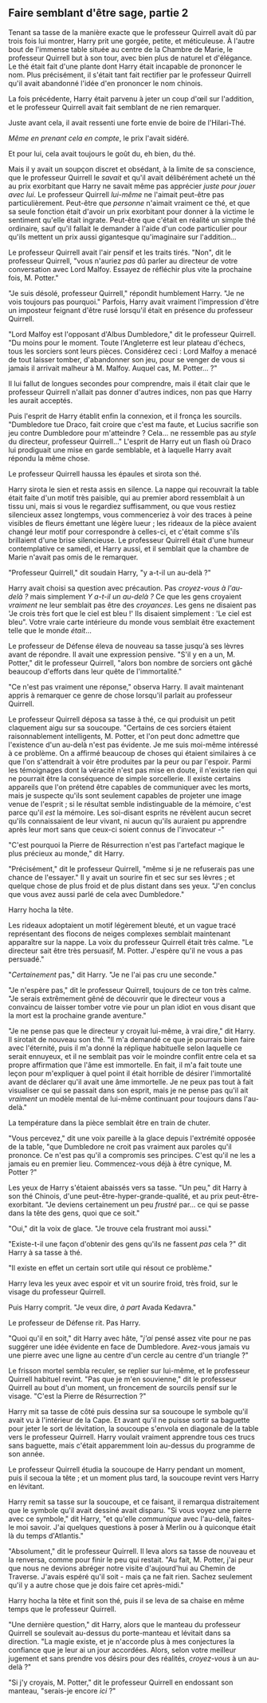 ## Faire semblant d'être sage, partie 2

Tenant sa tasse de la manière exacte que le professeur Quirrell avait dû
par trois fois lui montrer, Harry prit une gorgée, petite, et
méticuleuse. À l'autre bout de l'immense table située au centre de la
Chambre de Marie, le professeur Quirrell but à son tour, avec bien plus
de naturel et d'élégance. Le thé était fait d'une plante dont Harry
était incapable de prononcer le nom. Plus précisément, il s'était tant
fait rectifier par le professeur Quirrell qu'il avait abandonné l'idée
d'en prononcer le nom chinois.

La fois précédente, Harry était parvenu à jeter un coup d'œil sur
l'addition, et le professeur Quirrell avait fait semblant de ne rien
remarquer.

Juste avant cela, il avait ressenti une forte envie de boire de
l'Hilari-Thé.

*Même en prenant cela en compte*, le prix l'avait sidéré.

Et pour lui, cela avait toujours le goût du, eh bien, du thé.

Mais il y avait un soupçon discret et obsédant, à la limite de sa
conscience, que le professeur Quirrell le *savait* et qu'il avait
délibérément acheté un thé au prix exorbitant que Harry ne savait même
pas apprécier *juste pour jouer avec lui*. Le professeur Quirrell
*lui-même* ne l'aimait peut-être pas particulièrement. Peut-être que
*personne* n'aimait vraiment ce thé, et que sa seule fonction était
d'avoir un prix exorbitant pour donner à la victime le sentiment qu'elle
était ingrate. Peut-être que c'était en réalité un simple thé ordinaire,
sauf qu'il fallait le demander à l'aide d'un code particulier pour
qu'ils mettent un prix aussi gigantesque qu'imaginaire sur l'addition…

Le professeur Quirrell avait l'air pensif et les traits tirés. "Non",
dit le professeur Quirrell, "vous n'auriez *pas* dû parler au directeur
de votre conversation avec Lord Malfoy. Essayez de réfléchir plus vite
la prochaine fois, M. Potter."

"Je suis désolé, professeur Quirrell," répondit humblement Harry. "Je ne
vois toujours pas pourquoi." Parfois, Harry avait vraiment l'impression
d'être un imposteur feignant d'être rusé lorsqu'il était en présence du
professeur Quirrell.

"Lord Malfoy est l'opposant d'Albus Dumbledore," dit le professeur
Quirrell. "Du moins pour le moment. Toute l'Angleterre est leur plateau
d'échecs, tous les sorciers sont leurs pièces. Considérez ceci : Lord
Malfoy a menacé de tout laisser tomber, d'abandonner son jeu, pour se
venger de vous si jamais il arrivait malheur à M. Malfoy. Auquel cas, M.
Potter… ?"

Il lui fallut de longues secondes pour comprendre, mais il était clair
que le professeur Quirrell n'allait pas donner d'autres indices, non pas
que Harry les aurait acceptés.

Puis l'esprit de Harry établit enfin la connexion, et il fronça les
sourcils. "Dumbledore tue Draco, fait croire que c'est ma faute, et
Lucius sacrifie son jeu contre Dumbledore pour m'atteindre ? Cela… ne
ressemble pas au *style* du directeur, professeur Quirrell…" L'esprit de
Harry eut un flash où Draco lui prodiguait une mise en garde semblable,
et à laquelle Harry avait répondu la même chose.

Le professeur Quirrell haussa les épaules et sirota son thé.

Harry sirota le sien et resta assis en silence. La nappe qui recouvrait
la table était faite d'un motif très paisible, qui au premier abord
ressemblait à un tissu uni, mais si vous le regardiez suffisamment, ou
que vous restiez silencieux assez longtemps, vous commenceriez à voir
des traces à peine visibles de fleurs émettant une légère lueur ; les
rideaux de la pièce avaient changé leur motif pour correspondre à
celles-ci, et c'était comme s'ils brillaient d'une brise silencieuse. Le
professeur Quirrell était d'une humeur contemplative ce samedi, et Harry
aussi, et il semblait que la chambre de Marie n'avait pas omis de le
remarquer.

"Professeur Quirrell," dit soudain Harry, "y a-t-il un au-delà ?"

Harry avait choisi sa question avec précaution. Pas *croyez-vous à
l'au-delà ?* mais simplement *Y a-t-il un au-delà ?* Ce que les gens
croyaient *vraiment* ne leur semblait pas être des *croyances*. Les gens
ne disaient pas 'Je crois très fort que le ciel est bleu !' Ils disaient
simplement : 'Le ciel est bleu". Votre vraie carte intérieure du monde
vous semblait être exactement telle que le monde *était*…

Le professeur de Défense éleva de nouveau sa tasse jusqu'à ses lèvres
avant de répondre. Il avait une expression pensive. "S'il y en a un, M.
Potter," dit le professeur Quirrell, "alors bon nombre de sorciers ont
gâché beaucoup d'efforts dans leur quête de l'immortalité."

"Ce n'est pas vraiment une réponse," observa Harry. Il avait maintenant
appris à remarquer ce genre de chose lorsqu'il parlait au professeur
Quirrell.

Le professeur Quirrell déposa sa tasse à thé, ce qui produisit un petit
claquement aigu sur sa soucoupe. "Certains de ces sorciers étaient
raisonnablement intelligents, M. Potter, et l'on peut donc admettre que
l'existence d'un au-delà n'est pas évidente. Je me suis moi-même
intéressé à ce problème. On a affirmé beaucoup de choses qui étaient
similaires à ce que l'on s'attendrait à voir être produites par la peur
ou par l'espoir. Parmi les témoignages dont la véracité n'est pas mise
en doute, il n'existe rien qui ne pourrait être la conséquence de simple
sorcellerie. Il existe certains appareils que l'on prétend être capables
de communiquer avec les morts, mais je suspecte qu'ils sont seulement
capables de projeter une image venue de l'esprit ; si le résultat semble
indistinguable de la mémoire, c'est parce qu'il *est* la mémoire. Les
soi-disant esprits ne révèlent aucun secret qu'ils connaissaient de leur
vivant, ni aucun qu'ils auraient pu apprendre après leur mort sans que
ceux-ci soient connus de l'invocateur -"

"C'est pourquoi la Pierre de Résurrection n'est pas l'artefact magique
le plus précieux au monde," dit Harry.

"Précisément," dit le professeur Quirrell, "même si je ne refuserais pas
une chance de l'essayer." Il y avait un sourire fin et sec sur ses
lèvres ; et quelque chose de plus froid et de plus distant dans ses
yeux. "J'en conclus que vous avez aussi parlé de cela avec Dumbledore."

Harry hocha la tête.

Les rideaux adoptaient un motif légèrement bleuté, et un vague tracé
représentant des flocons de neiges complexes semblait maintenant
apparaître sur la nappe. La voix du professeur Quirrell était très
calme. "Le directeur sait être très persuasif, M. Potter. J'espère qu'il
ne vous a pas persuadé."

"*Certainement* pas," dit Harry. "Je ne l'ai pas cru une seconde."

"Je n'espère pas," dit le professeur Quirrell, toujours de ce ton très
calme. "Je serais extrêmement gêné de découvrir que le directeur vous a
convaincu de laisser tomber votre vie pour un plan idiot en vous disant
que la mort est la prochaine grande aventure."

"Je ne pense pas que le directeur y croyait lui-même, à vrai dire," dit
Harry. Il sirotait de nouveau son thé. "Il m'a demandé ce que je
pourrais bien faire avec l'éternité, puis il m'a donné la réplique
habituelle selon laquelle ce serait ennuyeux, et il ne semblait pas voir
le moindre conflit entre cela et sa propre affirmation que l'âme est
immortelle. En fait, il m'a fait toute une leçon pour m'expliquer à quel
point il était horrible de désirer l'immortalité avant de déclarer qu'il
avait une âme immortelle. Je ne peux pas tout à fait visualiser ce qui
se passait dans son esprit, mais je ne pense pas qu'il ait *vraiment* un
modèle mental de lui-même continuant pour toujours dans l'au-delà."

La température dans la pièce semblait être en train de chuter.

"Vous percevez," dit une voix pareille à la glace depuis l'extrémité
opposée de la table, "que Dumbledore ne croit pas vraiment aux paroles
qu'il prononce. Ce n'est pas qu'il a compromis ses principes. C'est
qu'il ne les a jamais eu en premier lieu. Commencez-vous déjà à être
cynique, M. Potter ?"

Les yeux de Harry s'étaient abaissés vers sa tasse. "Un peu," dit Harry
à son thé Chinois, d'une peut-être-hyper-grande-qualité, et au prix
peut-être-exorbitant. "Je deviens certainement un peu *frustré* par… ce
qui se passe dans la tête des gens, quoi que ce soit."

"Oui," dit la voix de glace. "Je trouve cela frustrant moi aussi."

"Existe-t-il une façon d'obtenir des gens qu'ils ne fassent *pas*
cela ?" dit Harry à sa tasse à thé.

"Il existe en effet un certain sort utile qui résout ce problème."

Harry leva les yeux avec espoir et vit un sourire froid, très froid, sur
le visage du professeur Quirrell.

Puis Harry comprit. "Je veux dire, *à part* Avada Kedavra."

Le professeur de Défense rit. Pas Harry.

"Quoi qu'il en soit," dit Harry avec hâte, "*j'ai* pensé assez vite pour
ne pas suggérer une idée évidente en face de Dumbledore. Avez-vous
jamais vu une pierre avec une ligne au centre d'un cercle au centre d'un
triangle ?"

Le frisson mortel sembla reculer, se replier sur lui-même, et le
professeur Quirrell habituel revint. "Pas que je m'en souvienne," dit le
professeur Quirrell au bout d'un moment, un froncement de sourcils
pensif sur le visage. "C'est la Pierre de Résurrection ?"

Harry mit sa tasse de côté puis dessina sur sa soucoupe le symbole qu'il
avait vu à l'intérieur de la Cape. Et avant qu'il ne puisse sortir sa
baguette pour jeter le sort de lévitation, la soucoupe s'envola en
diagonale de la table vers le professeur Quirrell. Harry voulait
vraiment apprendre tous ces trucs sans baguette, mais c'était
apparemment loin au-dessus du programme de son année.

Le professeur Quirrell étudia la soucoupe de Harry pendant un moment,
puis il secoua la tête ; et un moment plus tard, la soucoupe revint vers
Harry en lévitant.

Harry remit sa tasse sur la soucoupe, et ce faisant, il remarqua
distraitement que le symbole qu'il avait dessiné avait disparu. "Si vous
voyez une pierre avec ce symbole," dit Harry, "et qu'elle *communique*
avec l'au-delà, faites-le moi savoir. J'ai quelques questions à poser à
Merlin ou à quiconque était là du temps d'Atlantis."

"Absolument," dit le professeur Quirrell. Il leva alors sa tasse de
nouveau et la renversa, comme pour finir le peu qui restait. "Au fait,
M. Potter, j'ai peur que nous ne devions abréger notre visite
d'aujourd'hui au Chemin de Traverse. J'avais espéré qu'il soit - mais ça
ne fait rien. Sachez seulement qu'il y a autre chose que je dois faire
cet après-midi."

Harry hocha la tête et finit son thé, puis il se leva de sa chaise en
même temps que le professeur Quirrell.

"Une dernière question," dit Harry, alors que le manteau du professeur
Quirrell se soulevait au-dessus du porte-manteau et lévitait dans sa
direction. "La magie existe, et je n'accorde plus à mes conjectures la
confiance que je leur ai un jour accordées. Alors, selon votre meilleur
jugement et sans prendre vos désirs pour des réalités, *croyez-vous* à
un au-delà ?"

"Si j'y croyais, M. Potter," dit le professeur Quirrell en endossant son
manteau, "serais-je encore *ici* ?" 
